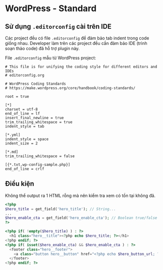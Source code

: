# WordPress - Standard

## Sử dụng `.editorconfig` cài trên IDE

Các project đều có file `.editorconfig` để đảm bảo tab indent trong code giống nhau. Developer làm trên các project đều cần đảm bảo IDE (trình soạn thảo code) đã hỗ trợ plugin này.

File `.editorconfig` mẫu từ WordPress project:

```
# This file is for unifying the coding style for different editors and IDEs
# editorconfig.org

# WordPress Coding Standards
# https://make.wordpress.org/core/handbook/coding-standards/

root = true

[*]
charset = utf-8
end_of_line = lf
insert_final_newline = true
trim_trailing_whitespace = true
indent_style = tab

[*.yml]
indent_style = space
indent_size = 2

[*.md]
trim_trailing_whitespace = false

[{*.txt,wp-config-sample.php}]
end_of_line = crlf
```

## Điều kiện

Không thể output ra 1 HTML rỗng mà nên kiểm tra xem có tồn tại không đã.

```php
<?php
$hero_title = get_field('hero_title'); // String...
...
$hero_enable_cta = get_field('hero_enable_cta'); // Boolean true/false
?>

<?php if( !empty($hero_title) ) : ?>
  <h1 class="hero__title"><?php echo $hero_title; ?></h1>
<?php endif; ?>
<?php if( isset($hero_enable_cta) && $hero_enable_cta ) : ?>
  <footer class="hero__footer">
    <a class="button hero__button" href="<?php echo $hero_button_url; ?>"><?php echo $hero_button_text; ?></a>
  </footer>
<?php endif; ?>
```
